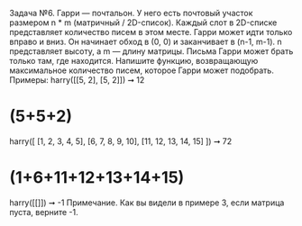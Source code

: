 Задача №6.
Гарри — почтальон. У него есть почтовый участок размером n * m (матричный / 2D-список).
Каждый слот в 2D-списке представляет количество писем в этом месте.
Гарри может идти только вправо и вниз. Он начинает обход в (0, 0) и заканчивает в (n-1, m-1). n представляет высоту,
а m — длину матрицы.
Письма Гарри может брать только там, где находится.
Напишите функцию, возвращающую максимальное количество писем, которое Гарри может подобрать.
Примеры:
harry([[5, 2], [5, 2]]) ➞ 12
# (5+5+2)
harry([
  [1, 2, 3, 4, 5],
  [6, 7, 8, 9, 10],
  [11, 12, 13, 14, 15]
]) ➞ 72
# (1+6+11+12+13+14+15)
harry([[]]) ➞ -1
Примечание. Как вы видели в примере 3, если матрица пуста, верните -1.
